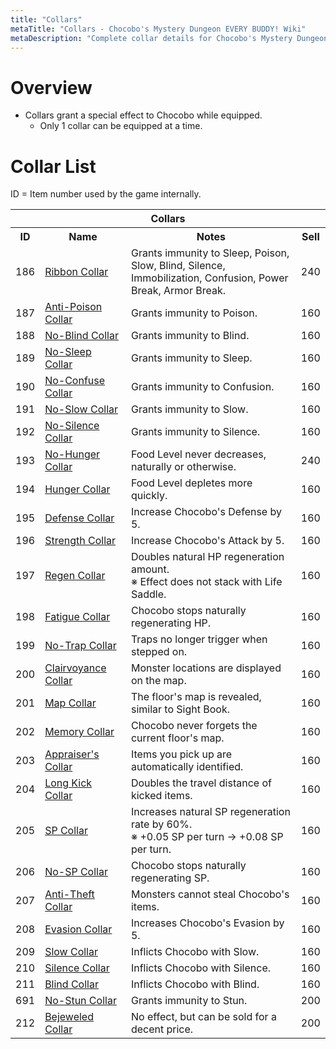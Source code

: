```yaml
---
title: "Collars"
metaTitle: "Collars - Chocobo's Mystery Dungeon EVERY BUDDY! Wiki"
metaDescription: "Complete collar details for Chocobo's Mystery Dungeon EVERY BUDDY!"
---
```


# Overview

- Collars grant a special effect to Chocobo while equipped.
    - Only 1 collar can be equipped at a time.

# Collar List

ID = Item number used by the game internally.

<table class="itemList nonEquip">
  <tr>
    <th colspan="8">Collars</th>
  </tr>
  <tr>
    <th>ID</th>
    <th>Name</th>
    <th>Notes</th>
    <th>Sell</th>
  </tr>
  <tr>
    <td>186</td>
    <td class="itemName"><a href="#ribbon-collar">Ribbon Collar</a></td>
    <td>Grants immunity to Sleep, Poison, Slow, Blind, Silence,<br/>Immobilization, Confusion, Power Break, Armor Break.</td>
    <td>240</td>
  </tr>
  <tr>
    <td>187</td>
    <td class="itemName"><a href="#anti-poison-collar">Anti-Poison Collar</a></td>
    <td>Grants immunity to Poison.</td>
    <td>160</td>
  </tr>
  <tr>
    <td>188</td>
    <td class="itemName"><a href="#no-blind-collar">No-Blind Collar</a></td>
    <td>Grants immunity to Blind.</td>
    <td>160</td>
  </tr>
  <tr>
    <td>189</td>
    <td class="itemName"><a href="#no-sleep-collar">No-Sleep Collar</a></td>
    <td>Grants immunity to Sleep.</td>
    <td>160</td>
  </tr>
  <tr>
    <td>190</td>
    <td class="itemName"><a href="#no-confuse-collar">No-Confuse Collar</a></td>
    <td>Grants immunity to Confusion.</td>
    <td>160</td>
  </tr>
  <tr>
    <td>191</td>
    <td class="itemName"><a href="#no-slow-collar">No-Slow Collar</a></td>
    <td>Grants immunity to Slow.</td>
    <td>160</td>
  </tr>
  <tr>
    <td>192</td>
    <td class="itemName"><a href="#no-silence-collar">No-Silence Collar</a></td>
    <td>Grants immunity to Silence.</td>
    <td>160</td>
  </tr>
  <tr>
    <td>193</td>
    <td class="itemName"><a href="#no-hunger-collar">No-Hunger Collar</a></td>
    <td>Food Level never decreases, naturally or otherwise.</td>
    <td>240</td>
  </tr>
  <tr>
    <td>194</td>
    <td class="itemName"><a href="#hunger-collar">Hunger Collar</a></td>
    <td>Food Level depletes more quickly.</td>
    <td>160</td>
  </tr>
  <tr>
    <td>195</td>
    <td class="itemName"><a href="#defense-collar">Defense Collar</a></td>
    <td>Increase Chocobo's Defense by 5.</td>
    <td>160</td>
  </tr>
  <tr>
    <td>196</td>
    <td class="itemName"><a href="#strength-collar">Strength Collar</a></td>
    <td>Increase Chocobo's Attack by 5.</td>
    <td>160</td>
  </tr>
  <tr>
    <td>197</td>
    <td class="itemName"><a href="#regen-collar">Regen Collar</a></td>
    <td>Doubles natural HP regeneration amount.<br/><span class="notes">※ Effect does not stack with Life Saddle.</span></td>
    <td>160</td>
  </tr>
  <tr>
    <td>198</td>
    <td class="itemName"><a href="#fatigue-collar">Fatigue Collar</a></td>
    <td>Chocobo stops naturally regenerating HP.</td>
    <td>160</td>
  </tr>
  <tr>
    <td>199</td>
    <td class="itemName"><a href="#no-trap-collar">No-Trap Collar</a></td>
    <td>Traps no longer trigger when stepped on.</td>
    <td>160</td>
  </tr>
  <tr>
    <td>200</td>
    <td class="itemName"><a href="#clairvoyance-collar">Clairvoyance Collar</a></td>
    <td>Monster locations are displayed on the map.</td>
    <td>160</td>
  </tr>
  <tr>
    <td>201</td>
    <td class="itemName"><a href="#map-collar">Map Collar</a></td>
    <td>The floor's map is revealed, similar to Sight Book.</td>
    <td>160</td>
  </tr>
  <tr>
    <td>202</td>
    <td class="itemName"><a href="#memory-collar">Memory Collar</a></td>
    <td>Chocobo never forgets the current floor's map.</td>
    <td>160</td>
  </tr>
  <tr>
    <td>203</td>
    <td class="itemName"><a href="#appraiser's-collar">Appraiser's Collar</a></td>
    <td>Items you pick up are automatically identified.</td>
    <td>160</td>
  </tr>
  <tr>
    <td>204</td>
    <td class="itemName"><a href="#long-kick-collar">Long Kick Collar</a></td>
    <td>Doubles the travel distance of kicked items.</td>
    <td>160</td>
  </tr>
  <tr>
    <td>205</td>
    <td class="itemName"><a href="#sp-collar">SP Collar</a></td>
    <td>Increases natural SP regeneration rate by 60%.<br/><span class="notes">※ +0.05 SP per turn → +0.08 SP per turn.</span></td>
    <td>160</td>
  </tr>
  <tr>
    <td>206</td>
    <td class="itemName"><a href="#no-sp-collar">No-SP Collar</a></td>
    <td>Chocobo stops naturally regenerating SP.</td>
    <td>160</td>
  </tr>
  <tr>
    <td>207</td>
    <td class="itemName"><a href="#anti-theft-collar">Anti-Theft Collar</a></td>
    <td>Monsters cannot steal Chocobo's items.</td>
    <td>160</td>
  </tr>
  <tr>
    <td>208</td>
    <td class="itemName"><a href="#evasion-collar">Evasion Collar</a></td>
    <td>Increases Chocobo's Evasion by 5.</td>
    <td>160</td>
  </tr>
  <tr>
    <td>209</td>
    <td class="itemName"><a href="#slow-collar">Slow Collar</a></td>
    <td>Inflicts Chocobo with Slow.</td>
    <td>160</td>
  </tr>
  <tr>
    <td>210</td>
    <td class="itemName"><a href="#silence-collar">Silence Collar</a></td>
    <td>Inflicts Chocobo with Silence.</td>
    <td>160</td>
  </tr>
  <tr>
    <td>211</td>
    <td class="itemName"><a href="#blind-collar">Blind Collar</a></td>
    <td>Inflicts Chocobo with Blind.</td>
    <td>160</td>
  </tr>
  <tr>
    <td>691</td>
    <td class="itemName"><a href="#no-stun-collar">No-Stun Collar</a></td>
    <td>Grants immunity to Stun.</td>
    <td>200</td>
  </tr>
  <tr>
    <td>212</td>
    <td class="itemName"><a href="#bejeweled-collar">Bejeweled Collar</a></td>
    <td>No effect, but can be sold for a decent price.</td>
    <td>200</td>
  </tr>
</table>

